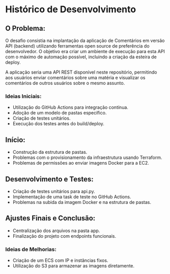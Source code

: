 # Histórico de Desenvolvimento

## O Problema:
O desafio consistia na implantação da aplicação de Comentários em versão API (backend) utilizando ferramentas open source de preferência do desenvolvedor. O objetivo era criar um ambiente de execução para esta API com o máximo de automação possível, incluindo a criação da esteira de deploy.

A aplicação seria uma API REST disponível neste repositório, permitindo aos usuários enviar comentários sobre uma matéria e visualizar os comentários de outros usuários sobre o mesmo assunto.

### Ideias Iniciais:
- Utilização do GitHub Actions para integração contínua.
- Adoção de um modelo de pastas específico.
- Criação de testes unitários.
- Execução dos testes antes do build/deploy.

## Início:
- Construção da estrutura de pastas.
- Problemas com o provisionamento da infraestrutura usando Terraform.
- Problemas de permissões ao enviar imagens Docker para a EC2.

## Desenvolvimento e Testes:
- Criação de testes unitários para api.py.
- Implementação de uma task de teste no GitHub Actions.
- Problemas na subida da imagem Docker e na estrutura de pastas.

## Ajustes Finais e Conclusão:
- Centralização dos arquivos na pasta app.
- Finalização do projeto com endpoints funcionais.
  
### Ideias de Melhorias:
- Criação de um ECS com IP e instâncias fixos.
- Utilização do S3 para armazenar as imagens diretamente.

